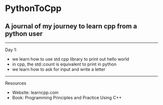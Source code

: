 # PythonToCpp
## A journal of my journey to learn cpp from a python user 

---

Day 1: 
* we learn how to use std cpp library to print out hello world
* in cpp, the std::count is equivalent to print in python
* we learn how to ask for input and write a letter

--- 
Resources 
- Website: learncpp.com
- Book: Programming Principles and Practice Using C++
